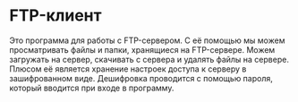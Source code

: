# FTP-клиент
Это программа для работы с FTP-сервером. С её помощью мы можем просматривать файлы и папки, хранящиеся на FTP-сервере. 
Можем загружать на сервер, скачивать с сервера и удалять файлы на сервере.
Плюсом её является хранение настроек доступа к серверу в зашифрованном виде. Дешифровка проводится с помощью пароля, который вводится при входе в программу.
